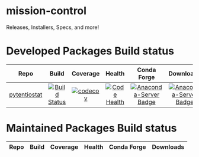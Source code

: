 # mission-control
Releases, Installers, Specs, and more!
# Developed Packages Build status

| Repo | Build | Coverage | Health | Conda Forge |  Downloads|
|:-------:|:-----:|:--------:|:------:|:------:|:------:|
|[pytentiostat](https://github.com/juami/pytentiostat)|[![Build Status](https://travis-ci.org/juami/pytentiostat.svg?branch=master)](https://travis-ci.org/juami/pytentiostat)|[![codecov](https://codecov.io/gh/pytentiostat/pytentiostat/branch/master/graph/badge.svg)](https://codecov.io/gh/juami/pytentiostat) |[![Code Health](https://landscape.io/github/juami/pytentiostat/master/landscape.svg?style=flat)](https://landscape.io/github/juami/pytentiostat/master)|[![Anaconda-Server Badge](https://anaconda.org/conda-forge/pytentiostat/badges/version.svg)](https://anaconda.org/conda-forge/pytentiostat)|[![Anaconda-Server Badge](https://anaconda.org/conda-forge/pytentiostat/badges/downloads.svg)](https://anaconda.org/conda-forge/pytentiostat)|
# Maintained Packages Build status

| Repo | Build | Coverage | Health | Conda Forge | Downloads|
|:-------:|:-----:|:--------:|:------:|:------:|:------:|
